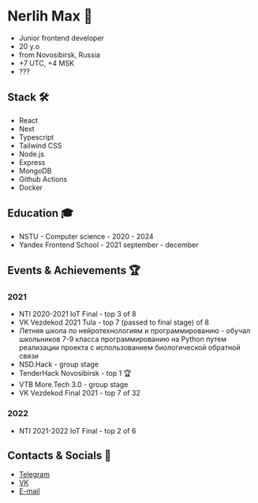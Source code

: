 # Nerlih Max 👋
- Junior frontend developer
- 20 y.o
- from Novosibirsk, Russia
- +7 UTC, +4 MSK
- ???

## Stack 🛠️
- React
- Next
- Typescript
- Tailwind CSS
- Node.js
- Express
- MongoDB
- Github Actions
- Docker

## Education 🎓
- NSTU - Computer science - 2020 - 2024
- Yandex Frontend School - 2021 september - december

## Events & Achievements 🏆

### 2021
- NTI 2020-2021 IoT Final - top 3 of 8
- VK Vezdekod 2021 Tula - top 7 (passed to final stage) of 8
- Летняя школа по нейротехнологиям и программированию - обучал школьников 7-9 класса программированию на Python путем реализации проекта с использованием биологической обратной связи
- NSD.Hack - group stage
- TenderHack Novosibirsk - top 1 🏆
- VTB More.Tech 3.0 - group stage
- VK Vezdekod Final 2021 - top 7 of 32

### 2022
- NTI 2021-2022 IoT Final - top 2 of 6

## Contacts & Socials 📮
- [Telegram](https://t.me/nerlihmax)
- [VK](https://vk.com/nerlihmax)
- [E-mail](mailto://nerlihmax@yandex.ru)
